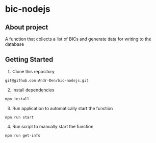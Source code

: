 # bic-nodejs

## About project

A function that collects a list of BICs and generate data for writing to the database

## Getting Started

1. Clone this repository

```bash
git@github.com:Andr-Den/bic-nodejs.git
```

2. Install dependencies

```bash
npm install
```

3. Run application to automatically start the function

```bash
npm run start
```

4. Run script to manually start the function

```bash
npm run get-info
```
